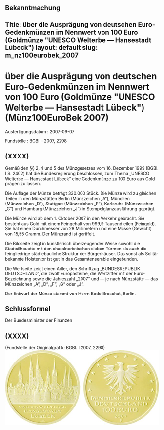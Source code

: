 Bekanntmachung
---
Title: über die Ausprägung von deutschen Euro-Gedenkmünzen im Nennwert von 100 Euro
  (Goldmünze "UNESCO Welterbe — Hansestadt Lübeck")
layout: default
slug: m_nz100eurobek_2007
---

# über die Ausprägung von deutschen Euro-Gedenkmünzen im Nennwert von 100 Euro (Goldmünze "UNESCO Welterbe — Hansestadt Lübeck") (Münz100EuroBek 2007)

Ausfertigungsdatum
:   2007-09-07

Fundstelle
:   BGBl I: 2007, 2298


## (XXXX)

Gemäß den §§ 2, 4 und 5 des Münzgesetzes vom 16. Dezember 1999 (BGBl.
I S. 2402) hat die Bundesregierung beschlossen, zum Thema „UNESCO
Welterbe — Hansestadt Lübeck“ eine Gedenkmünze zu 100 Euro aus Gold
prägen zu lassen.

Die Auflage der Münze beträgt 330.000 Stück. Die Münze wird zu
gleichen Teilen in den Münzstätten Berlin (Münzzeichen „A“), München
(Münzzeichen „D“), Stuttgart (Münzzeichen „F“), Karlsruhe (Münzzeichen
„G“) und Hamburg (Münzzeichen „J“) in Stempelglanzausführung geprägt.

Die Münze wird ab dem 1. Oktober 2007 in den Verkehr gebracht. Sie
besteht aus Gold mit einem Feingehalt von 999,9 Tausendteilen
(Feingold). Sie hat einen Durchmesser von 28 Millimetern und eine
Masse (Gewicht) von 15,55 Gramm. Der Münzrand ist geriffelt.

Die Bildseite zeigt in künstlerisch überzeugender Weise sowohl die
Stadtsilhouette mit den charakteristischen sieben Türmen als auch die
feingliedrige städtebauliche Struktur der Bürgerhäuser. Das sonst als
Solitär bekannte Holstentor ist gut in das Gesamtensemble eingebunden.

Die Wertseite zeigt einen Adler, den Schriftzug „BUNDESREPUBLIK
DEUTSCHLAND“, die zwölf Europasterne, die Wertziffer mit der Euro-
Bezeichnung sowie die Jahreszahl „2007“ und — je nach Münzstätte — das
Münzzeichen „A“, „D“, „F“, „G“ oder „J“.

Der Entwurf der Münze stammt von Herrn Bodo Broschat, Berlin.


## Schlussformel

Der Bundesminister der Finanzen


## (XXXX)

(Fundstelle der Originalgrafik: BGBl. I 2007, 2298)
![bgbl1_2007_j2298_0010.jpg](bgbl1_2007_j2298_0010.jpg)
